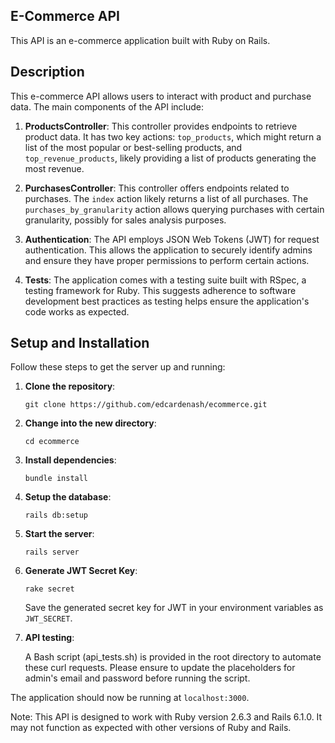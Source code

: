 ## E-Commerce API

This API is an e-commerce application built with Ruby on Rails.

## Description

This e-commerce API allows users to interact with product and purchase data. The main components of the API include:

1. **ProductsController**: This controller provides endpoints to retrieve product data. It has two key actions: `top_products`, which might return a list of the most popular or best-selling products, and `top_revenue_products`, likely providing a list of products generating the most revenue.

2. **PurchasesController**: This controller offers endpoints related to purchases. The `index` action likely returns a list of all purchases. The `purchases_by_granularity` action allows querying purchases with certain granularity, possibly for sales analysis purposes.

3. **Authentication**: The API employs JSON Web Tokens (JWT) for request authentication. This allows the application to securely identify admins and ensure they have proper permissions to perform certain actions.

4. **Tests**: The application comes with a testing suite built with RSpec, a testing framework for Ruby. This suggests adherence to software development best practices as testing helps ensure the application's code works as expected.

## Setup and Installation

Follow these steps to get the server up and running:

1. **Clone the repository**:

    ```
    git clone https://github.com/edcardenash/ecommerce.git
    ```

2. **Change into the new directory**:

    ```
    cd ecommerce
    ```

3. **Install dependencies**:

    ```
    bundle install
    ```

4. **Setup the database**:

    ```
    rails db:setup
    ```

5. **Start the server**:

    ```
    rails server
    ```

6. **Generate JWT Secret Key**:

    ```
    rake secret
    ```

    Save the generated secret key for JWT in your environment variables as `JWT_SECRET`.
    
 6. **API testing**:


    A Bash script (api_tests.sh) is provided in the root directory to automate these curl requests. Please ensure to update the placeholders for    admin's email and password before running the script.

The application should now be running at `localhost:3000`.

Note: This API is designed to work with Ruby version 2.6.3 and Rails 6.1.0. It may not function as expected with other versions of Ruby and Rails.
